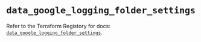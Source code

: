 # `data_google_logging_folder_settings`

Refer to the Terraform Registory for docs: [`data_google_logging_folder_settings`](https://registry.terraform.io/providers/hashicorp/google-beta/5.29.0/docs/data-sources/google_logging_folder_settings).
